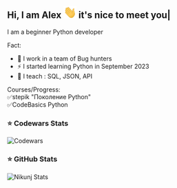
## Hi, I am Alex <img src="https://raw.githubusercontent.com/ABSphreak/ABSphreak/master/gifs/Hi.gif" width="30px"> it's nice to meet you|

I am a beginner Python developer

Fact:
- 🌱 I work in a team of Bug hunters
- ⚡ I started learning Python in September 2023
- 🔭 I teach : SQL, JSON, API

Courses/Progress:  
✅stepik "Поколение Python"  
✅CodeBasics Python  

### ⭐ Codewars Stats
![Codewars](https://github.r2v.ch/codewars?user=elpanda23)

 ### ⭐ GitHub Stats

 <p> 
    <img src="https://github-readme-stats.vercel.app/api?username=elpanda23&count_private=true&show_icons=true&theme=default&line" alt="Nikunj Stats" width="420"/> 
 </p>
